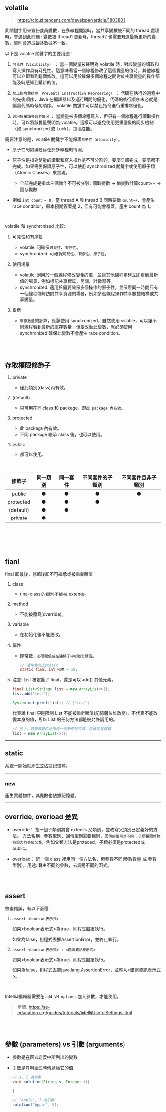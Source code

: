 ## volatile 

> https://cloud.tencent.com/developer/article/1803803

此關鍵字用來宣告成員變數，在多線程開發時，當共享變數被不同的 thread 處理時，會遇到此問題 : 變數被 thread1 更新時，thread2 也需要知道最新更新的變數，否則會造成最終數據不一致。

以下是 volatile 關鍵字的主要用途：

1. `可見性（Visibility）` ： 當一個變量被聲明為 volatile 時，對該變量的讀取和寫入操作具有可見性。這意味著當一個線程修改了這個變量的值時，其他線程可以立即看到這個修改。這可以用於確保多個線程之間對於共享變量的操作都能及時感知到最新的值。

2. `禁止指令重排序（Prevents Instruction Reordering）` ： 代碼在執行的過程中的先後順序，Java 在編譯器以及運行期間的優化，代碼的執行順序未必就是編寫代碼時候的順序。 volatile 關鍵字可以禁止指令進行重排序優化。

3. `適用於單讀多寫的情況` ： 當變量被多個線程寫入，但只有一個線程進行讀取操作時，可以將該變量聲明為 volatile。這樣可以避免使用更重量級的同步機制（如 synchronized 或 Lock），提高性能。


需要注意的是，volatile 關鍵字不能保證`原子性（Atomicity）`。

* 原子性的討論是存在於多線程的情況。

* 原子性是指對變量的讀取和寫入操作是不可分割的，要麼全部完成，要麼都不完成。如果需要保證原子性，可以使用 synchronized 關鍵字或使用原子類（Atomic Classes）來實現。

    * 全部完成是指此三個動作不可被分割 : 讀取變數 -> 做變數計算count++ -> 回存變數

* 例如 `int count = 0`，當 thread A 和 thread B 同時要做 `count++`，會產生 race condition，原本預期答案是 2，但有可能會覆蓋，產生 count 為 1。

<br/>

volatile 和 synchronized 比較: 

1. 可見性和有序性

    * volatile: 可確保`可見性`、`有序性`。
    * synchronized: 可確保`可見性`、`有序性`、`原子性`。

2. 使用場景

    * volatile: 適用於一個線程修改變量的值，並讓其他線程能夠立即看到最新值的場景，例如標記共享標誌、開關、計數器等。
    * synchronized: 適用於需要確保多個操作的原子性，並保證同一時間只有一個線程能夠訪問共享資源的場景，例如多個線程操作共享數據結構或共享變量。

3. 舉例

    * `庫存數量`的計算，應該使用 synchronized，雖然使用 volatile，可以讓不同線程看到最新的庫存數量，但要改動此變數，就必須使用 synchronized 確保此變數不會產生 race condition。

<br/>

<br/>

## 存取權限修飾子
1. private
    * 僅此類別(class)內有效。

2. (default)
    * 只可用在同 class 和 package，即`此 package 內有效`。

3. protected
    * 此 package 內有效。
    * 不同 package 繼承 class 後，也可以使用。

4. public  
    * 都可以使用。

<br/>

|修飾子|同一類別|同一套件|不同套件的子類別|不同套件且非子類別|
|:--:|:--:|:--:|:--:|:--:|
|public|●|●|●|●|
|protected|●|●|●||
|(default)|●|●|||
|private|●||||

<br/>

<br/>

<br/>

<br/>

## fianl
final 即最後，修飾後即不可繼承或被重新賦值
1. class  
    * final class 的類別不能被 extends。

2. method
    * 不能被覆寫(override)。

3. variable
    * 在初始化後不能更改。

4. 屬性
    * 即常數，`必須賦值或在建構子中初始化賦值`。

        ```java
        // 通常會加上static
        static final int NUM = 10;
        ```

5. 注意: List 被定義了 final，還是可以 add() 其他元素。

    ```java
    final List<String> list = new ArrayList<>();
    list.add("test");

    System.out.print(list); // ["test"]
    ```

    代表說 final 只是限制 List 不能被重新賦值(記憶體位址改變)，不代表不能改變本身的值，所以 List 的任何方法都是被允許調用的。

    ```java
    // 呈上，若要改變位址指向一個新的物件時，這樣就會報錯
    list = new ArrayList<>();
    ```


<hr>

## static
系統一開始就產生並佔據記憶體。


<hr>

### new 
產生實體物件，其變數也佔據記憶體。

<hr>

## override, overload 差異

* override： 指一個子類別將會 extends 父類別，並改寫父類別已定義好的方法。
方法名稱、參數型別、回傳型別需要相同，`回傳的值可以不同`；`子類權限修飾符需大於等於父類`，例如父類方法是proteced，子類必須是protected或public。

* overload： 同一個 class 裡用同一個方法名，但參數不同(參數數量 或 參數型別)。用途: 藉由不同的參數，去調用不同的函式。


<br/>

<br/>

## assert
檢查錯誤，有以下兩種:
1. `assert <boolean表示式>`

    如果<boolean表示式>為true，則程式繼續執行。

    如果為false，則程式丟擲AssertionError，並終止執行。

 

2. `assert <boolean表示式> : <錯誤資訊表示式>`

    如果<boolean表示式>為true，則程式繼續執行。

    如果為false，則程式丟擲java.lang.AssertionError，並輸入<錯誤資訊表示式>。

<br/>

IntelliJ編輯器需要在 `add VM options` 加入參數，才能使用。
>步驟: https://se-education.org/guides/tutorials/intellijUsefulSettings.html

<br/>

<br/>


## 參數 (parameters) vs 引數 (arguments)
* 參數是在函式定義中所列出的變數
* 引數是呼叫函式時傳遞給它的值

    ```java
    // s, i 為參數
    void solution(String s, Integer i){

    }

    // "Apple", 5 為引數
    solution("Apple", 5);
    ```